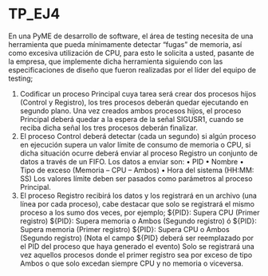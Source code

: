 # TP_EJ4

En una PyME de desarrollo de software, el área de testing necesita de una herramienta que pueda
mínimamente detectar “fugas” de memoria, así como excesiva utilización de CPU, para esto le
solicita a usted, pasante de la empresa, que implemente dicha herramienta siguiendo con las
especificaciones de diseño que fueron realizadas por el líder del equipo de testing;
1. Codificar un proceso Principal cuya tarea será crear dos procesos hijos (Control y Registro),
los tres procesos deberán quedar ejecutando en segundo plano. Una vez creados ambos
procesos hijos, el proceso Principal deberá quedar a la espera de la señal SIGUSR1, cuando
se reciba dicha señal los tres procesos deberán finalizar.
2. El proceso Control deberá detectar (cada un segundo) si algún proceso en ejecución supera
un valor límite de consumo de memoria o CPU, si dicha situación ocurre deberá enviar al
proceso Registro un conjunto de datos a través de un FIFO.
Los datos a enviar son:
• PID
• Nombre
• Tipo de exceso (Memoria – CPU – Ambos)
• Hora del sistema (HH:MM: SS)
Los valores límite deben ser pasados como parámetros al proceso Principal.
1. El proceso Registro recibirá los datos y los registrará en un archivo (una línea por cada
proceso), cabe destacar que solo se registrará el mismo proceso a los sumo dos veces,
por ejemplo;
${PID}: Supera CPU (Primer registro)
${PID}: Supera memoria o Ambos (Segundo registro)
ó
${PID}: Supera memoria (Primer registro)
${PID}: Supera CPU o Ambos (Segundo registro)
(Nota el campo ${PID} deberá ser reemplazado por el PID del proceso que haya generado el
evento)
Solo se registrará una vez aquellos procesos donde el primer registro sea por exceso de tipo
Ambos o que solo excedan siempre CPU y no memoria o viceversa. 
